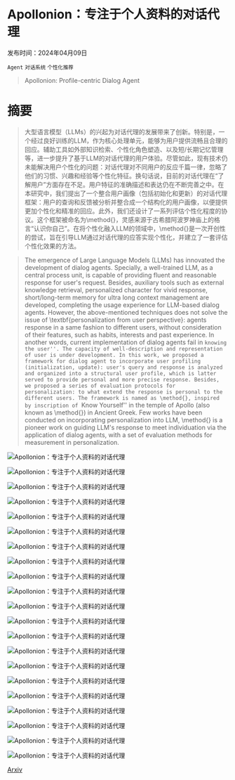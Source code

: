 # Apollonion：专注于个人资料的对话代理

发布时间：2024年04月09日

`Agent` `对话系统` `个性化推荐`

> Apollonion: Profile-centric Dialog Agent

# 摘要

> 大型语言模型（LLMs）的兴起为对话代理的发展带来了创新。特别是，一个经过良好训练的LLM，作为核心处理单元，能够为用户提供流畅且合理的回应。辅助工具如外部知识检索、个性化角色塑造、以及短/长期记忆管理等，进一步提升了基于LLM的对话代理的用户体验。尽管如此，现有技术仍未能解决用户个性化的问题：对话代理对不同用户的反应千篇一律，忽略了他们的习惯、兴趣和经验等个性化特征。换句话说，目前的对话代理在“了解用户”方面存在不足。用户特征的准确描述和表达仍在不断完善之中。在本研究中，我们提出了一个整合用户画像（包括初始化和更新）的对话代理框架：用户的查询和反馈被分析并整合成一个结构化的用户画像，以便提供更加个性化和精准的回应。此外，我们还设计了一系列评估个性化程度的协议。这个框架被命名为\method{}，灵感来源于古希腊阿波罗神庙上的格言“认识你自己”。在将个性化融入LLM的领域中，\method{}是一次开创性的尝试，旨在引导LLM通过对话代理的应答实现个性化，并建立了一套评估个性化效果的方法。

> The emergence of Large Language Models (LLMs) has innovated the development of dialog agents. Specially, a well-trained LLM, as a central process unit, is capable of providing fluent and reasonable response for user's request. Besides, auxiliary tools such as external knowledge retrieval, personalized character for vivid response, short/long-term memory for ultra long context management are developed, completing the usage experience for LLM-based dialog agents. However, the above-mentioned techniques does not solve the issue of \textbf{personalization from user perspective}: agents response in a same fashion to different users, without consideration of their features, such as habits, interests and past experience. In another words, current implementation of dialog agents fail in ``knowing the user''. The capacity of well-description and representation of user is under development. In this work, we proposed a framework for dialog agent to incorporate user profiling (initialization, update): user's query and response is analyzed and organized into a structural user profile, which is latter served to provide personal and more precise response. Besides, we proposed a series of evaluation protocols for personalization: to what extend the response is personal to the different users.
  The framework is named as \method{}, inspired by inscription of ``Know Yourself'' in the temple of Apollo (also known as \method{}) in Ancient Greek. Few works have been conducted on incorporating personalization into LLM, \method{} is a pioneer work on guiding LLM's response to meet individuation via the application of dialog agents, with a set of evaluation methods for measurement in personalization.

![Apollonion：专注于个人资料的对话代理](../../..//opt/data/Projects/HuggingArxiv/paper_images/2404.08692/logo2.png)

![Apollonion：专注于个人资料的对话代理](../../..//opt/data/Projects/HuggingArxiv/paper_images/2404.08692/x1.png)

![Apollonion：专注于个人资料的对话代理](../../..//opt/data/Projects/HuggingArxiv/paper_images/2404.08692/x2.png)

![Apollonion：专注于个人资料的对话代理](../../..//opt/data/Projects/HuggingArxiv/paper_images/2404.08692/x3.png)

![Apollonion：专注于个人资料的对话代理](../../..//opt/data/Projects/HuggingArxiv/paper_images/2404.08692/x4.png)

![Apollonion：专注于个人资料的对话代理](../../..//opt/data/Projects/HuggingArxiv/paper_images/2404.08692/x5.png)

![Apollonion：专注于个人资料的对话代理](../../..//opt/data/Projects/HuggingArxiv/paper_images/2404.08692/x6.png)

![Apollonion：专注于个人资料的对话代理](../../..//opt/data/Projects/HuggingArxiv/paper_images/2404.08692/x7.png)

![Apollonion：专注于个人资料的对话代理](../../..//opt/data/Projects/HuggingArxiv/paper_images/2404.08692/x8.png)

![Apollonion：专注于个人资料的对话代理](../../..//opt/data/Projects/HuggingArxiv/paper_images/2404.08692/x9.png)

![Apollonion：专注于个人资料的对话代理](../../..//opt/data/Projects/HuggingArxiv/paper_images/2404.08692/x10.png)

![Apollonion：专注于个人资料的对话代理](../../..//opt/data/Projects/HuggingArxiv/paper_images/2404.08692/x11.png)

![Apollonion：专注于个人资料的对话代理](../../..//opt/data/Projects/HuggingArxiv/paper_images/2404.08692/x12.png)

![Apollonion：专注于个人资料的对话代理](../../..//opt/data/Projects/HuggingArxiv/paper_images/2404.08692/x13.png)

![Apollonion：专注于个人资料的对话代理](../../..//opt/data/Projects/HuggingArxiv/paper_images/2404.08692/x14.png)

![Apollonion：专注于个人资料的对话代理](../../..//opt/data/Projects/HuggingArxiv/paper_images/2404.08692/x15.png)

![Apollonion：专注于个人资料的对话代理](../../..//opt/data/Projects/HuggingArxiv/paper_images/2404.08692/x16.png)

![Apollonion：专注于个人资料的对话代理](../../..//opt/data/Projects/HuggingArxiv/paper_images/2404.08692/x17.png)

![Apollonion：专注于个人资料的对话代理](../../..//opt/data/Projects/HuggingArxiv/paper_images/2404.08692/x18.png)

![Apollonion：专注于个人资料的对话代理](../../..//opt/data/Projects/HuggingArxiv/paper_images/2404.08692/x19.png)

![Apollonion：专注于个人资料的对话代理](../../..//opt/data/Projects/HuggingArxiv/paper_images/2404.08692/x20.png)

[Arxiv](https://arxiv.org/abs/2404.08692)
